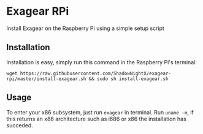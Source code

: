 # Exagear RPi
Install Exagear on the Raspberry Pi using a simple setup script
## Installation
Installation is easy, simply run this command in the Raspberry Pi's terminal:
```
wget https://raw.githubusercontent.com/ShadowNightX/exagear-rpi/master/install-exagear.sh && sudo sh install-exagear.sh
```

## Usage
To enter your x86 subsystem, just run ```exagear``` in terminal. Run ```uname -m```, if this returns an x86 architecture such as i686 or x86 the installation has succeded.
